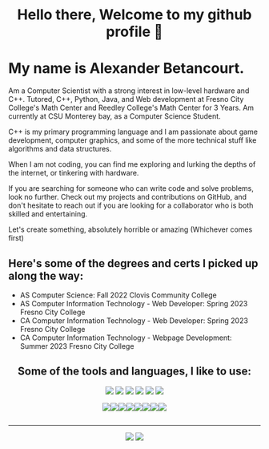 
<h1 align="center">
    Hello there, 
    Welcome to my github profile 👋
</h1>
<h1>
    My name is Alexander Betancourt.
</h1>
<p>
    Am a Computer Scientist with a strong interest in low-level hardware and C++. Tutored, C++, Python, Java, and Web development at Fresno City College's Math Center and Reedley College's Math Center for 3 Years. Am currently at CSU Monterey bay, as a Computer Science Student.
</p>
<p>
    C++ is my primary programming language and I am passionate about game development, computer graphics, and some of the more technical stuff like algorithms and data structures.
</p>
<p>
    When I am not coding, you can find me exploring and lurking the depths of the internet, or tinkering with hardware.
</p>
<p>
    If you are searching for someone who can write code and solve problems, look no further. Check out my projects and contributions on GitHub, and don't hesitate to reach out if you are looking for a collaborator who is both skilled and entertaining. 
</p>
<p>
    Let's create something, absolutely horrible or amazing (Whichever comes first)
</p>

<h2>
    Here's some of the degrees and certs I picked up along the way:
</h2>
<ul>
    <li>AS Computer Science: Fall 2022 Clovis Community College</li>
    <li>AS Computer Information Technology - Web Developer: Spring 2023 Fresno City College</li>
    <li>CA Computer Information Technology - Web Developer: Spring 2023 Fresno City College</li>
    <li>CA Computer Information Technology - Webpage Development: Summer 2023 Fresno City College</li>
</ul>
<h2 align="center"> 
    Some of the tools and languages, I like to use: 
</h2>
<div align="center">
    <img class="img" src="https://img.shields.io/badge/Codewars-B1361E?style=for-the-badge&logo=codewars&logoColor=grey"/>
    <img class="img" src="https://img.shields.io/badge/Udemy-A435F0?style=for-the-badge&logo=Udemy&logoColor=white"/>
    <img class="img" src="https://img.shields.io/badge/Visual%20Studio%20Code-0078d7.svg?style=for-the-badge&logo=visual-studio-code&logoColor=white"/>
    <img class="img" src="https://img.shields.io/badge/Visual%20Studio-5C2D91.svg?style=for-the-badge&logo=visual-studio&logoColor=white"/>
    <img class="img" src="https://img.shields.io/badge/VIM-%2311AB00.svg?style=for-the-badge&logo=vim&logoColor=white"/>
    <img class="img" src="https://img.shields.io/badge/CLion-black?style=for-the-badge&logo=clion&logoColor=white"/>
</div>
<div style="padding: 1em; display: flex; flex-direction: row; align-items: center; justify-content: center;">
    <img class="img" src="https://img.shields.io/badge/c-%2300599C.svg?style=for-the-badge&logo=c&logoColor=white"/>
    <img class="img" src="https://img.shields.io/badge/c++-%2300599C.svg?style=for-the-badge&logo=c%2B%2B&logoColor=white"/>
    <img class="img" src="https://img.shields.io/badge/lua-%232C2D72.svg?style=for-the-badge&logo=lua&logoColor=white"/>
    <img class="img" src="https://img.shields.io/badge/java-%23ED8B00.svg?style=for-the-badge&logo=java&logoColor=white"/>
    <img class="img" src="https://img.shields.io/badge/python-3670A0?style=for-the-badge&logo=python&logoColor=ffdd54"/>
    <img class="img" src="https://img.shields.io/badge/javascript-%23323330.svg?style=for-the-badge&logo=javascript&logoColor=%23F7DF1E"/>
    <img class="img" src="https://img.shields.io/badge/css3-%231572B6.svg?style=for-the-badge&logo=css3&logoColor=white"/>
    <img class="img" src="https://img.shields.io/badge/html5-%23E34F26.svg?style=for-the-badge&logo=html5&logoColor=white"/>

</div>

<hr></hr>
<div align="center">
    <img class="img" src="https://github-readme-stats.vercel.app/api/top-langs/?username=XOR-SABER&theme=dark&langs_count=8&layout=compact&hide=HTML,CSS,shaderlab,HLSL,Mathematica,&exclude_repo=Platformer_part-2" />
    <img class="img" src="https://streak-stats.demolab.com/?user=XOR-SABER&theme=dark" />
</div>
  
